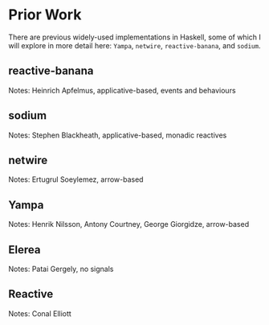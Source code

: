 Prior Work
==========

There are previous widely-used implementations in Haskell, some of which I will
explore in more detail here: `Yampa`, `netwire`, `reactive-banana`, and
`sodium`.

reactive-banana
---------------

Notes: Heinrich Apfelmus, applicative-based, events and behaviours

sodium
------

Notes: Stephen Blackheath, applicative-based, monadic reactives

netwire
-------

Notes: Ertugrul Soeylemez, arrow-based

Yampa
-----

Notes: Henrik Nilsson, Antony Courtney, George Giorgidze, arrow-based

Elerea
------

Notes: Patai Gergely, no signals

Reactive
--------

Notes: Conal Elliott

